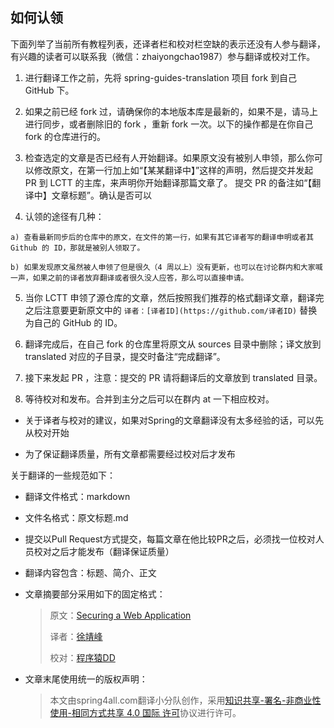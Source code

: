 ## 如何认领

下面列举了当前所有教程列表，还译者栏和校对栏空缺的表示还没有人参与翻译，有兴趣的读者可以联系我（微信：zhaiyongchao1987）参与翻译或校对工作。

1. 进行翻译工作之前，先将 spring-guides-translation 项目 fork 到自己 GitHub 下。

2. 如果之前已经 fork 过，请确保你的本地版本库是最新的，如果不是，请马上进行同步，或者删除旧的 fork ，重新 fork 一次。以下的操作都是在你自己 fork 的仓库进行的。

3. 检查选定的文章是否已经有人开始翻译。如果原文没有被别人申领，那么你可以修改原文，在第一行加上如“【某某翻译中】”这样的声明，然后提交并发起 PR 到 LCTT 的主库，来声明你开始翻译那篇文章了。
提交 PR 的备注如“【翻译中】文章标题”。确认是否可以

4. 认领的途径有几种：
  ```
  a) 查看最新同步后的仓库中的原文，在文件的第一行，如果有其它译者写的翻译申明或者其 Github 的 ID，那就是被别人领取了。
  
  b) 如果发现原文虽然被人申领了但是很久（4 周以上）没有更新，也可以在讨论群内和大家喊一声，如果之前的译者放弃翻译或者很久没人应答，那么可以直接申请。
  ```
5. 当你 LCTT 申领了源仓库的文章，然后按照我们推荐的格式翻译文章，翻译完之后注意要更新原文中的 `译者：[译者ID](https://github.com/译者ID)` 替换为自己的 GitHub 的 ID。

6. 翻译完成后，在自己 fork 的仓库里将原文从 sources 目录中删除；译文放到 translated 对应的子目录，提交时备注“完成翻译”。

7. 接下来发起 PR ，注意：提交的 PR 请将翻译后的文章放到 translated 目录。

8. 等待校对和发布。合并到主分之后可以在群内 at 一下相应校对。

- 关于译者与校对的建议，如果对Spring的文章翻译没有太多经验的话，可以先从校对开始

- 为了保证翻译质量，所有文章都需要经过校对后才发布

关于翻译的一些规范如下：

- 翻译文件格式：markdown

- 文件名格式：原文标题.md

- 提交以Pull Request方式提交，每篇文章在他比较PR之后，必须找一位校对人员校对之后才能发布（翻译保证质量）

- 翻译内容包含：标题、简介、正文

- 文章摘要部分采用如下的固定格式：

  > 原文：[Securing a Web Application](https://spring.io/guides/gs/securing-web/)
  >
  > 译者：[徐靖峰](https://github.com/lexburner)
  >
  > 校对：[程序猿DD](https://github.com/dyc87112/)

- 文章末尾使用统一的版权声明：

  > 本文由spring4all.com翻译小分队创作，采用[知识共享-署名-非商业性使用-相同方式共享 4.0 国际 许可](http://creativecommons.org/licenses/by-nc-sa/4.0/)协议进行许可。
